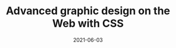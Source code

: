 ---
title: Advanced graphic design on the Web with CSS
description: Because of the popularity of responsive web design, most developers built websites that favor responsiveness and sacrificed graphic design and artistic direction. In this talk, we discussed how you can use modern CSS to create artistic designs in websites while keeping them responsive.
date: 2021-06-03
link:
  - text: Watch on Facebook Live
    url: https://web.facebook.com/puppq.bsit41/videos/1917267615089268/
host:
  - name: PUP Parañaque - BSIT 4-1
    description: BS Information Technology students from PUP Parañaque
event: 
  - name: "Webinar about Emerging Trends in IT"
    description: BS Information Technology students from PUP Parañaque
audience:
  - Students of computer courses from various universities and colleges
duration:
  - PT2H
---